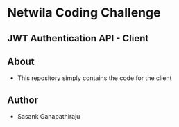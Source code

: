 # Netwila Coding Challenge

## JWT Authentication API - Client

## About
- This repository simply contains the code for the client

## Author
- Sasank Ganapathiraju
